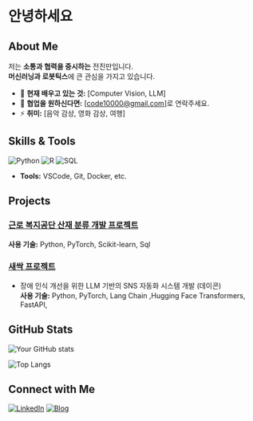 # 안녕하세요

## About Me
저는 **소통과 협력을 중시하는** 전진만입니다.<br/>
**머신러닝과 로봇틱스**에 큰 관심을 가지고 있습니다.  
- 🌱 **현재 배우고 있는 것:** [Computer Vision, LLM]  
- 👯 **협업을 원하신다면:** [code10000@gmail.com]로 연락주세요.  
- ⚡ **취미:** [음악 감상, 영화 감상, 여행]

## Skills & Tools
<!-- 아래 이미지는 예시입니다. 원하는 기술 뱃지로 수정하세요! -->
![Python](https://img.shields.io/badge/-Python-3776AB?style=flat-square&logo=python&logoColor=white)
![R](https://img.shields.io/badge/-R-276DC3?style=flat-square&logo=r&logoColor=white)
![SQL](https://img.shields.io/badge/-SQL-4479A1?style=flat-square&logo=postgresql&logoColor=white)


- **Tools:** VSCode, Git, Docker, etc.

## Projects
### [근로 복지공단 산재 분류 개발 프로젝트](프로젝트_링크)  
**사용 기술:** Python, PyTorch, Scikit-learn, Sql

### [새싹 프로젝트](https://github.com/codemillss/nalanhi.git)
- 장애 인식 개선을 위한 LLM 기반의 SNS 자동화 시스템 개발 (데이콘)  
**사용 기술:** Python, PyTorch, Lang Chain ,Hugging Face Transformers, FastAPI, 

## GitHub Stats
<!-- GitHub 통계 카드 (사용자명 수정 필요) -->
![Your GitHub stats](https://github-readme-stats.vercel.app/api?username=yourusername&show_icons=true&theme=radical)

<!-- Top Languages 카드 -->
![Top Langs](https://github-readme-stats.vercel.app/api/top-langs/?username=yourusername&layout=compact&theme=radical)

## Connect with Me
[![LinkedIn](https://img.shields.io/badge/LinkedIn-blue?style=flat-square&logo=linkedin)](https://www.linkedin.com/in/yourprofile/)
[![Blog](https://img.shields.io/badge/Blog-000000?style=flat-square&logo=ghost)](https://yourblog.com)
